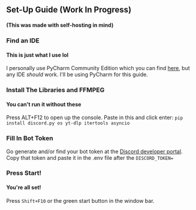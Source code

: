 ## Set-Up Guide (Work In Progress)
#### (This was made with self-hosting in mind)

### Find an IDE
#### This is just what I use lol
I personally use PyCharm Community Edition which you can find [here](https://www.jetbrains.com/pycharm/download), but any IDE *should* work.
I'll be using PyCharm for this guide.

### Install The Libraries and FFMPEG
#### You can't run it without these
Press ALT+F12 to open up the console.
Paste in this and click enter:
``pip install discord.py os yt-dlp itertools asyncio``

### Fill In Bot Token
Go generate and/or find your bot token at the [Discord developer portal](https://discord.com/developers/applications).
  Copy that token and paste it in the .env file after the ``DISCORD_TOKEN=``

### Press Start!
#### You're all set!
Press ``Shift+F10`` or the green start button in the window bar.
